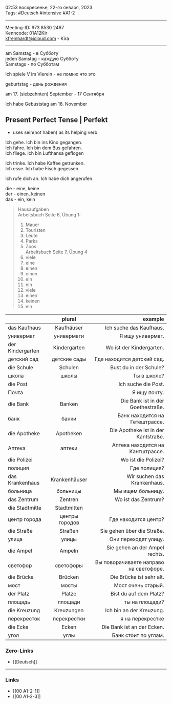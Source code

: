 02:53  воскресенье, 22-го января, 2023  
Tags: #Deutsch #intensive #A1-2  
  
<hr />  

Meeting-ID: 973 8530 2467   
Kenncode: 01A12Kir  
<kfreinhardt@icloud.com> - Kira  
  
<hr />  

am Samstag - в Субботу  
jeden Samstag - каждую Субботу  
Samstags - по Субботам  
  
Ich spiele V im Vierein  - не помню что это  
  
geburtstag - день рождения  
  
am 17. (siebzehnten) September - 17 Сентября  
  
Ich habe Gebuststag am 18. November  

## Present Perfect Tense | Perfekt  

- uses sein(not haben) as its helping verb  
  
Ich gehe. Ich bin ins Kino gegangen.  
Ich fahre. Ich bin dem Bus gefahren.  
Ich fliege. Ich bin Lufthansa geflogen  
  
Ich trinke. Ich habe Kaffee getrunken.  
Ich esse. Ich habe Fisch gegessen.  
  
Ich rufe dich an. Ich habe dich angerufen.  
  
  
die - eine, keine  
der - einen, keinen  
das - ein, kein  
  
  
> Hausaufgaben  
> Arbeitsbuch Seite 6, Übung 1:  
> 1) Mauer  
> 2) Touristen  
> 3) Leute  
> 4) Parks  
> 5) Zoos  
> Arbeitsbuch Seite 7, Übung 4  
> 1) viele  
> 2) eine  
> 3) einen  
> 4) einen  
> 5) ein  
> 6) ein  
> 7) viele  
> 8) einen  
> 9) keinen  
> 10) ein  
  
|                  | plural         | example                                |
| :--------------- | :------------: | -------------------------------------: |
| das Kaufhaus     | Kaufhäuser     | Ich suche das Kaufhaus.                |
| универмаг        | универмаги     | Я ищу универмаг.                       |
| der Kindergarten | Kindergärten   | Wo ist der Kindergarten.               |
| детский сад      | детские сады   | Где находится детский сад.             |
| die Schule       | Schulen        | Bust du in der Schule?                 |
| школа            | школы          | Ты в школе?                            |
| die Post         |                | Ich suche die Post.                    |
| Почта            |                | Я ищу почту.                           |
| die Bank         | Banken         | Die Bank ist in der Goethestraße.      |
| банк             | банки          | Банк находится на Гетештрассе.         |
| die Apotheke     | Apotheken      | Die Apotheke ist in der Kantstraße.    |
| Аптека           | аптеки         | Аптека находится на Кантштрассе.       |
| die Polizei      |                | Wo ist die Polizei?                    |
| полиция          |                | Где полиция?                           |
| das Krankenhaus  | Krankenhäuser  | Wir suchen das Krankenhaus.            |
| больница         | больницы       | Мы ищем больницу.                      |
| das Zentrum      | Zentren        | Wo ist das Zentrum?                    |
| die Stadtmitte   | Stadtmitten    |                                        |
| центр города     | центры городов | Где находится центр?                   |
| die Straße       | Straßen        | Sie gehen über die Straße.             |
| улица            | улицы          | Они переходят улицу.                   |
| die Ampel        | Ampeln         | Sie gehen an der Ampel rechts.         |
| светофор         | светофоры      | Вы поворачиваете направо на светофоре. |
| die Brücke       | Brücken        | Die Brücke ist sehr alt.               |
| мост             | мосты          | Мост очень старый.                     |
| der Platz        | Plätze         | Bist du auf dem Platz?                 |
| площадь          | площади        | ты на площади?                         |
| die Kreuzung     | Kreuzungen     | Ich bin an der Kreuzung.               |
| перекресток      | перекрестки    | я на перекрестке                       |
| die Ecke         | Ecken          | Die Bank ist an der Ecken.             |
| угол             | углы           | Банк стоит по углам.                   |

### Zero-Links

- [[Deutsch]]  

<hr />

### Links

- [[00 A1-2-1]]  
- [[00 A1-2-3]]  